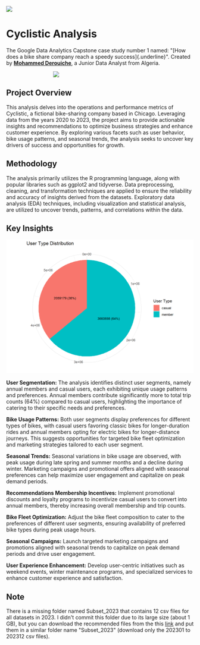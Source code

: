 ![](https://miro.medium.com/v2/resize:fit:793/1*RIRe2uwWvkKFHzB43UpYKg.png)
# Cyclistic Analysis

The Google Data Analytics Capstone case study number 1 named: "[How does a bike share company reach a speedy success]{.underline}". Created by [**Mohammed Derouiche**](https://www.linkedin.com/in/mohammed-derouiche-8958b425a), a Junior Data Analyst from Algeria.

<div style="display: flex; justify-content: center;">
  <img src="https://images.credly.com/images/d41de2b7-cbc2-47ec-bcf1-ebecbe83872f/GCC_badge_DA_1000x1000.png" style="width: 50%; height: auto;">
</div>

## Project Overview

This analysis delves into the operations and performance metrics of Cyclistic, a fictional bike-sharing company based in Chicago. Leveraging data from the years 2020 to 2023, the project aims to provide actionable insights and recommendations to optimize business strategies and enhance customer experience. By exploring various facets such as user behavior, bike usage patterns, and seasonal trends, the analysis seeks to uncover key drivers of success and opportunities for growth.

## Methodology

The analysis primarily utilizes the R programming language, along with popular libraries such as ggplot2 and tidyverse. Data preprocessing, cleaning, and transformation techniques are applied to ensure the reliability and accuracy of insights derived from the datasets. Exploratory data analysis (EDA) techniques, including visualization and statistical analysis, are utilized to uncover trends, patterns, and correlations within the data.

## Key Insights

![](images/download.png)

**User Segmentation:** The analysis identifies distinct user segments, namely annual members and casual users, each exhibiting unique usage patterns and preferences. Annual members contribute significantly more to total trip counts (64%) compared to casual users, highlighting the importance of catering to their specific needs and preferences.

**Bike Usage Patterns:** Both user segments display preferences for different types of bikes, with casual users favoring classic bikes for longer-duration rides and annual members opting for electric bikes for longer-distance journeys. This suggests opportunities for targeted bike fleet optimization and marketing strategies tailored to each user segment.

**Seasonal Trends:** Seasonal variations in bike usage are observed, with peak usage during late spring and summer months and a decline during winter. Marketing campaigns and promotional offers aligned with seasonal preferences can help maximize user engagement and capitalize on peak demand periods.

**Recommendations Membership Incentives:** Implement promotional discounts and loyalty programs to incentivize casual users to convert into annual members, thereby increasing overall membership and trip counts.

**Bike Fleet Optimization:** Adjust the bike fleet composition to cater to the preferences of different user segments, ensuring availability of preferred bike types during peak usage hours.

**Seasonal Campaigns:** Launch targeted marketing campaigns and promotions aligned with seasonal trends to capitalize on peak demand periods and drive user engagement.

**User Experience Enhancement:** Develop user-centric initiatives such as weekend events, winter maintenance programs, and specialized services to enhance customer experience and satisfaction.

## Note

There is a missing folder named Subset_2023 that contains 12 csv files for all datasets in 2023. I didn't commit this folder due to its large size (about 1 GB), but you can download the recommended files from the this [link](https://divvy-tripdata.s3.amazonaws.com/index.html) and put them in a similar folder name "Subset_2023" (download only the 202301 to 202312 csv files).
